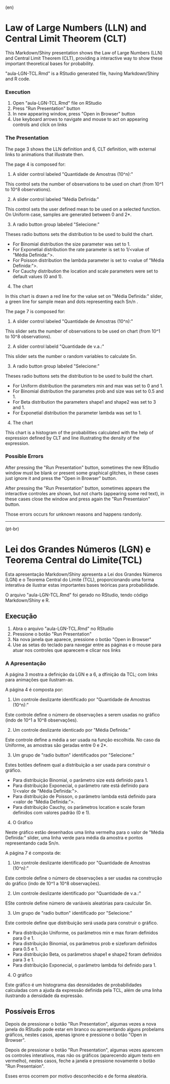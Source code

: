 (en)
# Law of Large Numbers (LLN) and Central Limit Theorem (CLT)

This Markdown/Shiny presentation shows the Law of Large Numbers (LLN) and Central Limit Theorem (CLT), providing a interactive way to show these important theoretical bases for probability.

"aula-LGN-TCL.Rmd" is a RStudio generated file, having Markdown/Shiny and R code.

### Execution

1. Open "aula-LGN-TCL.Rmd" file on RStudio
2. Press "Run Presentation" button
3. In new appearing window, press "Open in Browser" button
4. Use keyboard arrows to navigate and mouse to act on appearing controls and click on links

### The Presentation

The page 3 shows the LLN definition and 6, CLT definition, with external links to animations that illustrate then.

The page 4 is composed for:

1. A slider control labeled "Quantidade de Amostras (10^n):"

  This control sets the number of observations to be used on chart (from 10^1 to 10^8 observations). 

2. A slider control labeled "Média Definida:"

  This control sets the user defined mean to be used on a selected function. On Uniform case, samples are generated between 0 and 2*<this slider value>.

3. A radio button group labeled "Selecione:"

  Theses radio buttons sets the distribution to be used to build the chart. 
  
  - For Binomial distribution the size parameter was set to 1. 
  - For Exponetial distribution the rate parameter is set to 1/\<value of "Média Definida:"\>. 
  - For Poisson distribution the lambda parameter is set to \<value of "Média Definida:"\>. 
  - For Cauchy distribution the location and scale parameters were set to default values (0 and 1).

4. The chart

  In this chart is drawn a red line for the value set on "Média Definida:" slider, a green line for sample mean and dots representing each Sn/n .

The page 7 is composed for:

1. A slider control labeled "Quantidade de Amostras (10^n):"

  This slider sets the number of observations to be used on chart (from 10^1 to 10^8 observations).
  
2. A slider control labeld "Quantidade de v.a.:"

  This slider sets the number o random variables to calculate Sn.

3. A radio button group labeled "Selecione:"

  Theses radio buttons sets the distribution to be used to build the chart. 
  
  - For Uniform distribution the parameters min and max was set to 0 and 1. 
  - For Binomial distribution the parametes prob and size was set to 0.5 and 1. 
  - For Beta distribution the parameters shape1 and shape2 was set to 3 and 1. 
  - For Exponetial distribution the parameter lambda was set to 1.
  
4. The chart

  This chart is a histogram of the probabilities calculated with the help of expression defined by CLT and line illustrating the density of the expression.

### Possible Errors

After pressing the "Run Presentation" button, sometimes the new RStudio window must be blank or present some graphical glitches, in these cases just ignore it and press the "Open in Browser" button.

After pressing the "Run Presentation" button, sometimes appears the interactive controles are shown, but not charts (appearing some red text), in these cases close the window and press again the "Run Presentaion" button.

Those errors occurs for unknown reasons and happens randonly.

--------------------------------------------------------------------------------------------------------------------
(pt-br)

# Lei dos Grandes Números (LGN) e Teorema Central do Limite(TCL)

Esta apresentação Markdown/Shiny apresenta a Lei dos Grandes Números (LGN) e o Teorema Central do Limite (TCL), proporcionando uma forma interativa de ilustrar estas importantes bases teóricas para probabilidade.

O arquivo "aula-LGN-TCL.Rmd" foi gerado no RStudio, tendo código Markdown/Shiny e R.

## Execução

1. Abra o arquivo "aula-LGN-TCL.Rmd" no RStudio
2. Pressione o botão "Run Presentation" 
3. Na nova janela que aparece, pressione o botão "Open in Browser"
4. Use as setas do teclado para navegar entre as páginas e o mouse para atuar nos controles que aparecem e clicar nos links

### A Apresentação

A página 3 mostra a definição da LGN e a 6, a dfinição da TCL; com links para animações que ilustram-as.

A página 4 é composta por:

1. Um controle deslizante identificado por "Quantidade de Amostras (10^n):"

  Este controle define o número de observações a serem usadas no gráfico (indo de 10^1 a 10^8 observações). 

2. Um controle deslizante identicado por "Média Definida:"

  Este controle define a média a ser usada na função escolhida. No caso da Uniforme, as amostras são geradas entre 0 e 2*<o valor deste controle>.

3. Um grupo de "radio button" identificados por "Selecione:"

  Estes botões definem qual a distribuição a ser usada para construir o gráfico. 
  
 - Para distribuição Binomial, o parâmetro size está definido para 1. 
 - Para distribuição Exponecial, o parâmetro rate está definido para 1/\<valor de "Média Definida:"\>.
 - Para distribuição de Poisson, o parâmetro lambda está definido para \<valor de "Média Definida:"\>. 
 - Para distribuição Cauchy, os parâmetros location e scale foram definidos com valores padrão (0 e 1).

4. O Gráfico

  Neste gráfico estão desenhados uma linha vermelha para o valor de "Média Definida:" slider, uma linha verde para média da amostra e pontos representando cada Sn/n.

A página 7 é composta de:

1. Um controle deslizante identificado por "Quantidade de Amostras (10^n):"

  Este controle define o número de observações a ser usadas na construção do gráfico (indo de 10^1 a 10^8 observações).
  
2. Um controle deslizante identificado por "Quantidade de v.a.:"

  ESte controle define número de variáveis aleatórias para caulcular Sn.

3. Um grupo de "radio button" identificado por "Selecione:"

  Este controle define que distribuição será usada para construir o gráfico.
  
  - Para distribuição Uniforme, os parâmetros min e max foram definidos para 0 e 1.
  - Para distribuição Binomial, os parâmetros prob e sizeforam definidos para 0.5 e 1.
  - Para distribuição Beta, os parâmetros shape1 e shape2 foram definidos para 3 e 1. 
  - Para distribuição Exponecial, o parâmetro lambda foi definido para 1.
  
4. O gráfico

  Este gráfico é um histograma das desnsidades de probabilidades calculadas com a ajuda da expressão definida pela TCL, além de uma linha ilustrando a densidade da expressão.

## Possíveis Erros

Depois de pressionar o botão "Run Presentation", algumas vezes a nova janela do RStudio pode estar em branco ou apresentando alguns probelams gráficos, nestes casos, apenas ignore e pressione o botão "Open in Browser".

Depois de pressionar o botão "Run Presentation", algumas vezes aparecem os controles interativos, mas não os gráficos (aparecendo algum texto em vermelho), nestes casos, feche a janela e pressione novamente o botão "Run Presentaion".

Esses erros ocorrem por motivo desconhecido e de forma aleatória.

